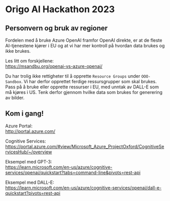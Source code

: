 # Origo AI Hackathon 2023

## Personvern og bruk av regioner

Fordelen med å bruke Azure OpenAI framfor OpenAI direkte, er at de fleste AI-tjenestene kjører i EU og at vi har mer kontroll på hvordan data brukes og ikke brukes. 

Les litt om forskjellene:\
https://msandbu.org/openai-vs-azure-openai/

Du har trolig ikke rettigheter til å opprette `Resource Groups` under `OOO-Sandbox`. Vi har derfor opprettet ferdige ressursgrupper som skal brukes. Pass på å bruke eller opprette ressurser i EU, med unntak av DALL-E som må kjøres i US. Tenk derfor gjennom hvilke data som brukes for generering av bilder.

## Kom i gang!

Azure Portal:\
http://portal.azure.com/

Cognitive Services:\
https://portal.azure.com/#view/Microsoft_Azure_ProjectOxford/CognitiveServicesHub/~/overview

Eksempel med GPT-3:\
https://learn.microsoft.com/en-us/azure/cognitive-services/openai/quickstart?tabs=command-line&pivots=rest-api

Eksempel med DALL-E:\
https://learn.microsoft.com/en-us/azure/cognitive-services/openai/dall-e-quickstart?pivots=rest-api
